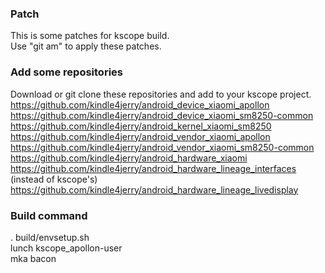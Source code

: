 ### Patch
This is some patches for kscope build.  
Use "git am" to apply these patches.  
### Add some repositories
Download or git clone these repositories and add to your kscope project.  
<https://github.com/kindle4jerry/android_device_xiaomi_apollon>  
<https://github.com/kindle4jerry/android_device_xiaomi_sm8250-common>  
<https://github.com/kindle4jerry/android_kernel_xiaomi_sm8250>  
<https://github.com/kindle4jerry/android_vendor_xiaomi_apollon>  
<https://github.com/kindle4jerry/android_vendor_xiaomi_sm8250-common>  
<https://github.com/kindle4jerry/android_hardware_xiaomi>  
<https://github.com/kindle4jerry/android_hardware_lineage_interfaces> (instead of kscope's)  
<https://github.com/kindle4jerry/android_hardware_lineage_livedisplay>  
### Build command
. build/envsetup.sh  
lunch kscope_apollon-user  
mka bacon  
